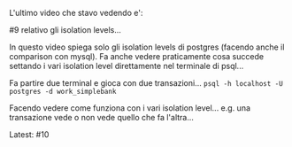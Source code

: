 

L'ultimo video che stavo vedendo e':

#9 relativo gli isolation levels...

In questo video spiega solo gli isolation levels di postgres (facendo anche il comparison con mysql).
Fa anche vedere praticamente cosa succede settando i vari isolation level direttamente nel terminale di psql...

Fa partire due terminal e gioca con due transazioni...
`psql -h localhost -U postgres -d work_simplebank`

Facendo vedere come funziona con i vari isolation level... e.g. una transazione vede o non vede quello che fa l'altra...


Latest: #10
